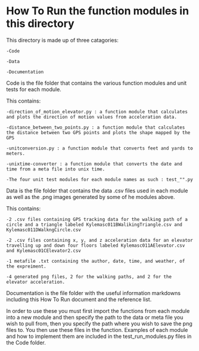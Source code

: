 # How To Run the function modules in this directory #

This directory is made up of three catagories:

    -Code
  
    -Data
  
    -Documentation

Code is the file folder that contains the various function modules and unit tests for each module.

This contains:

    -direction_of_motion_elevator.py : a function module that calculates and plots the direction of motion values from acceleration data.

    -distance_between_two_points.py : a function module that calculates the distance between two GPS points and plots the shape mapped by the GPS

    -unitconversion.py : a function module that converts feet and yards to meters.

    -unixtime-converter : a function module that converts the date and time from a meta file into unix time.

    -The four unit test modules for each module names as such : test_"".py

Data is the file folder that contains the data .csv files used in each module as well as the .png images
generated by some of he modules above.

This contains:

    -2 .csv files containing GPS tracking data for the walking path of a circle and a triangle labeled Kylemasc011BWalikingTriangle.csv and Kylemasc011DWalkngCircle.csv

    -2 .csv files containing x, y, and z acceleration data for an elevator travelling up and down four floors labeled Kylemasc011AElevator.csv and Kylemasc01CElevator2.csv

    -1 metafile .txt containing the author, date, time, and weather, of the expreiment.

    -4 generated png files, 2 for the walking paths, and 2 for the elevator acceleration.

Documentation is the file folder with the useful information markdowns including this How To Run document and the reference list.

In order to use these you must first import the functions from each module into a new module
and then specify the path to the data or meta file you wish to pull from,
then you specify the path where you wish to save the png files to.
You then use these files in the function.
Examples of each module and how to implement them are included in the test_run_modules.py files in the Code folder.
